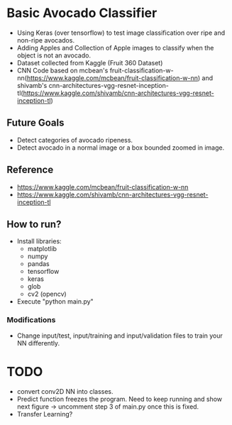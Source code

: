 # Basic Avocado Classifier

 - Using Keras (over tensorflow) to test image classification over ripe and non-ripe avocados.
 - Adding Apples and Collection of Apple images to classify when the object is not an avocado.
 - Dataset collected from Kaggle (Fruit 360 Dataset)
 - CNN Code based on mcbean's fruit-classification-w-nn(https://www.kaggle.com/mcbean/fruit-classification-w-nn) and shivamb's cnn-architectures-vgg-resnet-inception-tl(https://www.kaggle.com/shivamb/cnn-architectures-vgg-resnet-inception-tl)

## Future Goals
 - Detect categories of avocado ripeness.
 - Detect avocado in a normal image or a box bounded zoomed in image.

## Reference
 - https://www.kaggle.com/mcbean/fruit-classification-w-nn
 - https://www.kaggle.com/shivamb/cnn-architectures-vgg-resnet-inception-tl

## How to run?
 - Install libraries:
 	 - matplotlib
 	 - numpy
 	 - pandas
 	 - tensorflow
 	 - keras
 	 - glob
 	 - cv2 (opencv)
 - Execute "python main.py"

### Modifications
 - Change input/test, input/training and input/validation files to train your NN differently.

# TODO
 - convert conv2D NN into classes.
 - Predict function freezes the program. Need to keep running and show next figure -> uncomment step 3 of main.py once this is fixed.
 - Transfer Learning?

